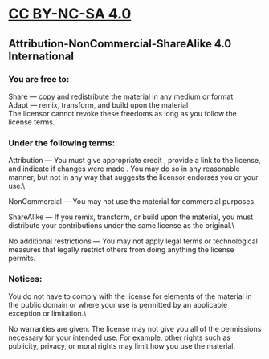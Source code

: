 # [CC BY-NC-SA 4.0](https://creativecommons.org/licenses/by-nc-sa/4.0/)  
## Attribution-NonCommercial-ShareAlike 4.0 International

### You are free to:  

Share — copy and redistribute the material in any medium or format  
Adapt — remix, transform, and build upon the material  
The licensor cannot revoke these freedoms as long as you follow the license terms.  

### Under the following terms:  

Attribution — You must give appropriate credit , provide a link to the license, and indicate if changes were made . You may do so in any reasonable manner, but not in any way that suggests the licensor endorses you or your use.\  

NonCommercial — You may not use the material for commercial purposes.
  
ShareAlike — If you remix, transform, or build upon the material, you must distribute your contributions under the same license as the original.\  

No additional restrictions — You may not apply legal terms or technological measures that legally restrict others from doing anything the license permits.  

### Notices:  

You do not have to comply with the license for elements of the material in the public domain or where your use is permitted by an applicable exception or limitation.\  

No warranties are given. The license may not give you all of the permissions necessary for your intended use. For example, other rights such as publicity, privacy, or moral rights may limit how you use the material.  
